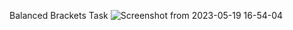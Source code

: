 Balanced Brackets Task
![Screenshot from 2023-05-19 16-54-04](https://github.com/amrabunemr98/Sprints-tasks/assets/128842547/1485d054-70cf-4d6f-b848-d939de94167c)

